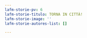 ```yaml
---
lafm-storie-pv: 6
lafm-storie-titulo: TORNA IN CITTÀ!
lafm-storie-image: ''
lafm-storie-autores-list: []

---
```

